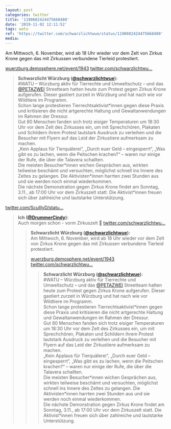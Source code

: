```yaml
---
layout: post
categories: twitter
title: '1190602424475668480'
date: '2019-11-02 12:11:52'
tags: watu
ref: 'https://twitter.com/schwarzlichtwue/status/1190602424475668480'
media:
---
```

Am Mittwoch, 6. November, wird ab 18 Uhr wieder vor dem Zelt von Zirkus Krone gegen das mit Zirkussen verbundene Tierleid protestiert.



[wuerzburg.demosphere.net/event/1943](https://wuerzburg.demosphere.net/event/1943) [twitter.com/schwarzlichtwu…](https://twitter.com/schwarzlichtwue/status/1189660030490095618) 
> <b>Schwarzlicht Würzburg ([@schwarzlichtwue](https://twitter.com/schwarzlichtwue)):</b>  
>#WATU – Würzburg aktiv für Tierrechte und Umweltschutz – und das [@PETAZWEI](https://twitter.com/PETAZWEI) Streetteam hatten heute zum Protest gegen Zirkus Krone aufgerufen. Dieser gastiert zurzeit in Würzburg und hat nach wie vor Wildtiere im Programm.    
>Schon lange protestieren Tierrechtsaktivist\*innen gegen diese Praxis und kritisieren die nicht artgerechte Haltung und Gewaltanwendungen im Rahmen der Dressur.   
>Gut 80 Menschen fanden sich trotz eisiger Temperaturen um 18:30 Uhr vor dem Zelt des Zirkusses ein, um mit Sprechchören, Plakaten und Schildern ihrem Protest lautstark Ausdruck zu verleihen und die Besucher mit Flyern auf das Leid der Zirkustiere aufmerksam zu machen.   
>„Kein Applaus für Tierquälerei“, „Durch euer Geld – eingesperrt“, „Was gibt es zu lachen, wenn die Peitschen krachen?“ – waren nur einige der Rufe, die über die Talavera schallten.   
>Die meisten Besucher\*innen wichen Gesprächen aus, wirkten teilweise beschämt und versuchten, möglichst schnell ins Innere des Zeltes zu gelangen. Die Aktivisten\*innen harrten zwei Stunden aus und sie werden noch einmal wiederkommen.   
>Die nächste Demonstration gegen Zirkus Krone findet am Sonntag, 3.11., ab 17:00 Uhr vor dem Zirkuszelt statt. Die Aktivist\*innen freuen sich über zahlreiche und lautstarke Unterstützung.   


[twitter.com/SculllyD/statu…](https://twitter.com/SculllyD/status/1190603758125887490?s=19) 
> <b>Ich ([@DrummerCindy](https://twitter.com/DrummerCindy)):</b>  
>Auch morgen schon - vorm Zirkuszelt 💪 [twitter.com/schwarzlichtwu…](https://twitter.com/schwarzlichtwue/status/1190602424475668480)   
>> <b>Schwarzlicht Würzburg ([@schwarzlichtwue](https://twitter.com/schwarzlichtwue)):</b>    
>>Am Mittwoch, 6. November, wird ab 18 Uhr wieder vor dem Zelt von Zirkus Krone gegen das mit Zirkussen verbundene Tierleid protestiert.    
>>    
>>    
>>    
>>[wuerzburg.demosphere.net/event/1943](https://wuerzburg.demosphere.net/event/1943) [twitter.com/schwarzlichtwu…](https://twitter.com/schwarzlichtwue/status/1189660030490095618)     
>>> <b>Schwarzlicht Würzburg ([@schwarzlichtwue](https://twitter.com/schwarzlichtwue)):</b>      
>>>#WATU – Würzburg aktiv für Tierrechte und Umweltschutz – und das [@PETAZWEI](https://twitter.com/PETAZWEI) Streetteam hatten heute zum Protest gegen Zirkus Krone aufgerufen. Dieser gastiert zurzeit in Würzburg und hat nach wie vor Wildtiere im Programm.        
>>>Schon lange protestieren Tierrechtsaktivist\*innen gegen diese Praxis und kritisieren die nicht artgerechte Haltung und Gewaltanwendungen im Rahmen der Dressur.       
>>>Gut 80 Menschen fanden sich trotz eisiger Temperaturen um 18:30 Uhr vor dem Zelt des Zirkusses ein, um mit Sprechchören, Plakaten und Schildern ihrem Protest lautstark Ausdruck zu verleihen und die Besucher mit Flyern auf das Leid der Zirkustiere aufmerksam zu machen.       
>>>„Kein Applaus für Tierquälerei“, „Durch euer Geld – eingesperrt“, „Was gibt es zu lachen, wenn die Peitschen krachen?“ – waren nur einige der Rufe, die über die Talavera schallten.       
>>>Die meisten Besucher\*innen wichen Gesprächen aus, wirkten teilweise beschämt und versuchten, möglichst schnell ins Innere des Zeltes zu gelangen. Die Aktivisten\*innen harrten zwei Stunden aus und sie werden noch einmal wiederkommen.       
>>>Die nächste Demonstration gegen Zirkus Krone findet am Sonntag, 3.11., ab 17:00 Uhr vor dem Zirkuszelt statt. Die Aktivist\*innen freuen sich über zahlreiche und lautstarke Unterstützung.       
>>    
>>    
>  
>  

